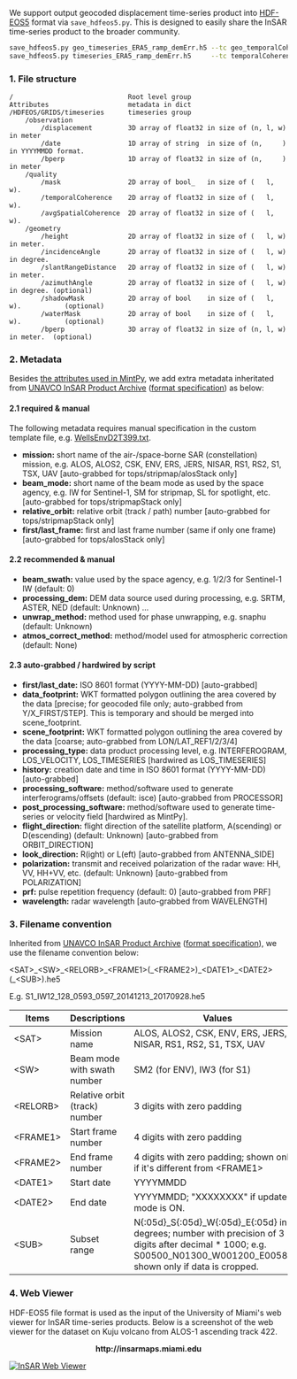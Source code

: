 We support output geocoded displacement time-series product into [HDF-EOS5](http://hdfeos.org) format via `save_hdfeos5.py`. This is designed to easily share the InSAR time-series product to the broader community.

```bash
save_hdfeos5.py geo_timeseries_ERA5_ramp_demErr.h5 --tc geo_temporalCoherence.h5 --asc geo_avgSpatialCoh.h5 -m geo_maskTempCoh.h5 -g geo_geometryRadar.h5
save_hdfeos5.py timeseries_ERA5_ramp_demErr.h5     --tc temporalCoherence.h5     --asc avgSpatialCoh.h5     -m maskTempCoh.h5     -g inputs/geometryGeo.h5
```

### 1. File structure ###

```
/                             Root level group
Attributes                    metadata in dict
/HDFEOS/GRIDS/timeseries      timeseries group
    /observation
        /displacement         3D array of float32 in size of (n, l, w) in meter
        /date                 1D array of string  in size of (n,     ) in YYYYMMDD format.
        /bperp                1D array of float32 in size of (n,     ) in meter
    /quality
        /mask                 2D array of bool_   in size of (   l, w).
        /temporalCoherence    2D array of float32 in size of (   l, w).
        /avgSpatialCoherence  2D array of float32 in size of (   l, w).
    /geometry
        /height               2D array of float32 in size of (   l, w) in meter.
        /incidenceAngle       2D array of float32 in size of (   l, w) in degree.
        /slantRangeDistance   2D array of float32 in size of (   l, w) in meter.
        /azimuthAngle         2D array of float32 in size of (   l, w) in degree. (optional)
        /shadowMask           2D array of bool    in size of (   l, w).           (optional)
        /waterMask            2D array of bool    in size of (   l, w).           (optional)
        /bperp                3D array of float32 in size of (n, l, w) in meter.  (optional)
```

### 2. Metadata

Besides [the attributes used in MintPy](./api/attributes.md), we add extra metadata inheritated from [UNAVCO InSAR Product Archive](https://winsar.unavco.org/insar/) ([format specification](https://docs.google.com/document/d/1fm6RY8aL4hhRa88M9cd_Ejh6OL3YfibfjN1UQ7TWsmI/edit?usp=sharing)) as below:

#### 2.1 required & manual

The following metadata requires manual specification in the custom template file, e.g. [WellsEnvD2T399.txt](./templates/WellsEnvD2T399.txt).

+   **mission:** short name of the air-/space-borne SAR (constellation) mission, e.g. ALOS, ALOS2, CSK, ENV, ERS, JERS, NISAR, RS1, RS2, S1, TSX, UAV [auto-grabbed for tops/stripmap/alosStack only]
+   **beam_mode:** short name of the beam mode as used by the space agency, e.g. IW for Sentinel-1, SM for stripmap, SL for spotlight, etc. [auto-grabbed for tops/stripmapStack only]
+   **relative_orbit:** relative orbit (track / path) number [auto-grabbed for tops/stripmapStack only]
+   **first/last_frame:** first and last frame number (same if only one frame) [auto-grabbed for tops/alosStack only]

#### 2.2 recommended & manual

+   **beam_swath:** value used by the space agency, e.g. 1/2/3 for Sentinel-1 IW (default: 0)
+   **processing_dem:** DEM data source used during processing, e.g. SRTM, ASTER, NED (default: Unknown) ...
+   **unwrap_method:** method used for phase unwrapping, e.g. snaphu (default: Unknown)
+   **atmos_correct_method:** method/model used for atmospheric correction (default: None)

#### 2.3 auto-grabbed / hardwired by script

+   **first/last_date:** ISO 8601 format (YYYY-MM-DD) [auto-grabbed]
+   **data_footprint:** WKT formatted polygon outlining the area covered by the data [precise; for geocoded file only; auto-grabbed from Y/X_FIRST/STEP]. This is temporary and should be merged into scene_footprint.
+   **scene_footprint:** WKT formatted polygon outlining the area covered by the data [coarse; auto-grabbed from LON/LAT_REF1/2/3/4]
+   **processing_type:** data product processing level, e.g. INTERFEROGRAM, LOS_VELOCITY, LOS_TIMESERIES [hardwired as LOS_TIMESERIES]
+   **history:** creation date and time in ISO 8601 format (YYYY-MM-DD) [auto-grabbed]
+   **processing_software:** method/software used to generate interferograms/offsets (default: isce) [auto-grabbed from PROCESSOR]
+   **post_processing_software:** method/software used to generate time-series or velocity field [hardwired as MintPy].
+   **flight_direction:** flight direction of the satellite platform, A(scending) or D(escending) (default: Unknown) [auto-grabbed from ORBIT_DIRECTION]
+   **look_direction:** R(ight) or L(eft) [auto-grabbed from ANTENNA_SIDE]
+   **polarization:** transmit and received polarization of the radar wave: HH, VV, HH+VV, etc. (default: Unknown) [auto-grabbed from POLARIZATION]
+   **prf:** pulse repetition frequency (default: 0) [auto-grabbed from PRF]
+   **wavelength:** radar wavelength [auto-grabbed from WAVELENGTH]


### 3. Filename convention ###

Inherited from [UNAVCO InSAR Product Archive](https://winsar.unavco.org/insar/) ([format specification](https://docs.google.com/document/d/1fm6RY8aL4hhRa88M9cd_Ejh6OL3YfibfjN1UQ7TWsmI/edit?usp=sharing)), we use the filename convention below:

&lt;SAT>\_&lt;SW>\_&lt;RELORB>\_&lt;FRAME1>(\_&lt;FRAME2>)\_&lt;DATE1>\_&lt;DATE2>(\_&lt;SUB>).he5

E.g. S1_IW12_128_0593_0597_20141213_20170928.he5

  | Items     | Descriptions | Values |
  | --------- | ------------ | -------|
  | &lt;SAT>    | Mission name | ALOS, ALOS2, CSK, ENV, ERS, JERS, NISAR, RS1, RS2, S1, TSX, UAV |
  | &lt;SW>     | Beam mode with swath number   | SM2 (for ENV), IW3 (for S1) |
  | &lt;RELORB> | Relative orbit (track) number | 3 digits with zero padding  |
  | &lt;FRAME1> | Start frame number | 4 digits with zero padding  |
  | &lt;FRAME2> | End frame number   | 4 digits with zero padding; shown only if it's different from \<FRAME1>  |
  | &lt;DATE1>  | Start date         | YYYYMMDD |
  | &lt;DATE2>  | End date           | YYYYMMDD; "XXXXXXXX" if update mode is ON. |
  | &lt;SUB>    | Subset range       | N{:05d}_S{:05d}_W{:05d}_E{:05d} in degrees; number with precision of 3 digits after decimal * 1000; e.g. S00500_N01300_W001200_E005800; shown only if data is cropped. |

### 4. Web Viewer ###

HDF-EOS5 file format is used as the input of the University of Miami's web viewer for InSAR time-series products. Below is a screenshot of the web viewer for the dataset on Kuju volcano from ALOS-1 ascending track 422.

<p align="center"><b>http://insarmaps.miami.edu</b><br></p>

[![InSAR Web Viewer](https://yunjunzhang.files.wordpress.com/2019/06/web_viewer_kujualosat422.png)](http://insarmaps.miami.edu/)
